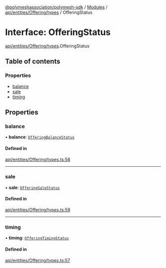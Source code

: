 [@polymeshassociation/polymesh-sdk](../README.md) / [Modules](../modules.md) / [api/entities/Offering/types](../modules/api_entities_Offering_types.md) / OfferingStatus

# Interface: OfferingStatus

[api/entities/Offering/types](../modules/api_entities_Offering_types.md).OfferingStatus

## Table of contents

### Properties

- [balance](api_entities_Offering_types.OfferingStatus.md#balance)
- [sale](api_entities_Offering_types.OfferingStatus.md#sale)
- [timing](api_entities_Offering_types.OfferingStatus.md#timing)

## Properties

### balance

• **balance**: [`OfferingBalanceStatus`](../enums/api_entities_Offering_types.OfferingBalanceStatus.md)

#### Defined in

[api/entities/Offering/types.ts:58](https://github.com/PolymathNetwork/polymesh-sdk/blob/31dfa0dc/src/api/entities/Offering/types.ts#L58)

___

### sale

• **sale**: [`OfferingSaleStatus`](../enums/api_entities_Offering_types.OfferingSaleStatus.md)

#### Defined in

[api/entities/Offering/types.ts:59](https://github.com/PolymathNetwork/polymesh-sdk/blob/31dfa0dc/src/api/entities/Offering/types.ts#L59)

___

### timing

• **timing**: [`OfferingTimingStatus`](../enums/api_entities_Offering_types.OfferingTimingStatus.md)

#### Defined in

[api/entities/Offering/types.ts:57](https://github.com/PolymathNetwork/polymesh-sdk/blob/31dfa0dc/src/api/entities/Offering/types.ts#L57)
